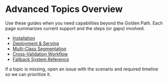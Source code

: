 # Advanced Topics Overview

Use these guides when you need capabilities beyond the Golden Path. Each page summarizes current support and the steps (or gaps) involved.

- [Installation](installation.md)
- [Deployment & Serving](deployment.md)
- [Multi-Class Segmentation](multiclass.md)
- [Cross-Validation Workflow](cross_validation.md)
- [Fallback System Reference](fallback_system.md)

If a topic is missing, open an issue with the scenario and required timeline so we can prioritize it.
